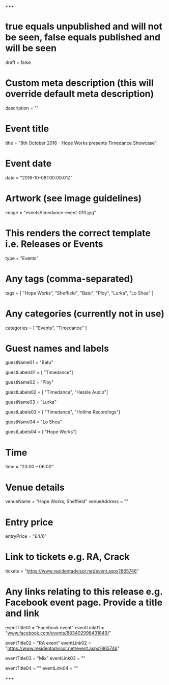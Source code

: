 +++

# true equals unpublished and will not be seen, false equals published and will be seen
draft = false

# Custom meta description (this will override default meta description)
description = ""

# Event title
title = "8th October 2016 - Hope Works presents Timedance Showcase"

# Event date
date = "2016-10-08T00:00:01Z"

# Artwork (see image guidelines)
image = "events/timedance-event-010.jpg"

# This renders the correct template i.e. Releases or Events
type = "Events"

# Any tags (comma-separated)
tags = [ 
	"Hope Works", 
	"Sheffield",
	"Batu",
	"Ploy",
	"Lurka",
	"Lo Shea"
]

# Any categories (currently not in use)
categories = [
  "Events",
  "Timedance"
]

# Guest names and labels
guestName01 = "Batu"

guestLabels01 = [
	"Timedance"]

guestName02 = "Ploy"

guestLabels02 = [
	"Timedance",
	"Hessle Audio"]

guestName03 = "Lurka"

guestLabels03 = [
	"Timedance",
	"Hotline Recordings"]

guestName04 = "Lo Shea"

guestLabels04 = [
	"Hope Works"]

# Time
time = "23:00 – 06:00"

# Venue details
venueName = "Hope Works, Sheffield"
venueAddress = ""

# Entry price
entryPrice = "£4/6"

# Link to tickets e.g. RA, Crack 
tickets = "https://www.residentadvisor.net/event.aspx?865746"

# Any links relating to this release e.g. Facebook event page. Provide a title and link
eventTitle01 = "Facebook event"
eventLink01 = "www.facebook.com/events/883402998431849/"

eventTitle02 = "RA event"
eventLink02 = "https://www.residentadvisor.net/event.aspx?865746"

eventTitle03 = "Mix"
eventLink03 = ""

eventTitle04 = ""
eventLink04 = ""


+++

